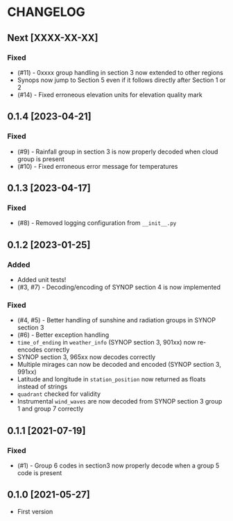 # CHANGELOG

## Next [XXXX-XX-XX]

### Fixed

* (#11) - 0xxxx group handling in section 3 now extended to other regions
* Synops now jump to Section 5 even if it follows directly after Section 1 or 2
* (#14) - Fixed erroneous elevation units for elevation quality mark

## 0.1.4 [2023-04-21]

### Fixed

* (#9) - Rainfall group in section 3 is now properly decoded when cloud group is present
* (#10) - Fixed erroneous error message for temperatures

## 0.1.3 [2023-04-17]

### Fixed

* (#8) - Removed logging configuration from `__init__.py`

## 0.1.2 [2023-01-25]

### Added

* Added unit tests!
* (#3, #7) - Decoding/encoding of SYNOP section 4 is now implemented

### Fixed

* (#4, #5) - Better handling of sunshine and radiation groups in SYNOP section 3
* (#6) - Better exception handling
* `time_of_ending` in `weather_info` (SYNOP section 3, 901xx) now re-encodes correctly
* SYNOP section 3, 965xx now decodes correctly
* Multiple mirages can now be decoded and encoded (SYNOP section 3, 991xx)
* Latitude and longitude in `station_position` now returned as floats instead of strings
* `quadrant` checked for validity
* Instrumental `wind_waves` are now decoded from SYNOP section 3 group 1 and group 7 correctly

## 0.1.1 [2021-07-19]

### Fixed

* (#1) - Group 6 codes in section3 now properly decode when a group 5 code is present

## 0.1.0 [2021-05-27]

* First version
